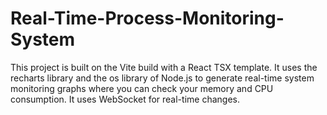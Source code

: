 # Real-Time-Process-Monitoring-System
This project is built on the Vite build with a React TSX template. It uses the recharts library and the os library of Node.js to generate real-time system monitoring graphs where you can check your memory and CPU consumption. It uses WebSocket for real-time changes.
